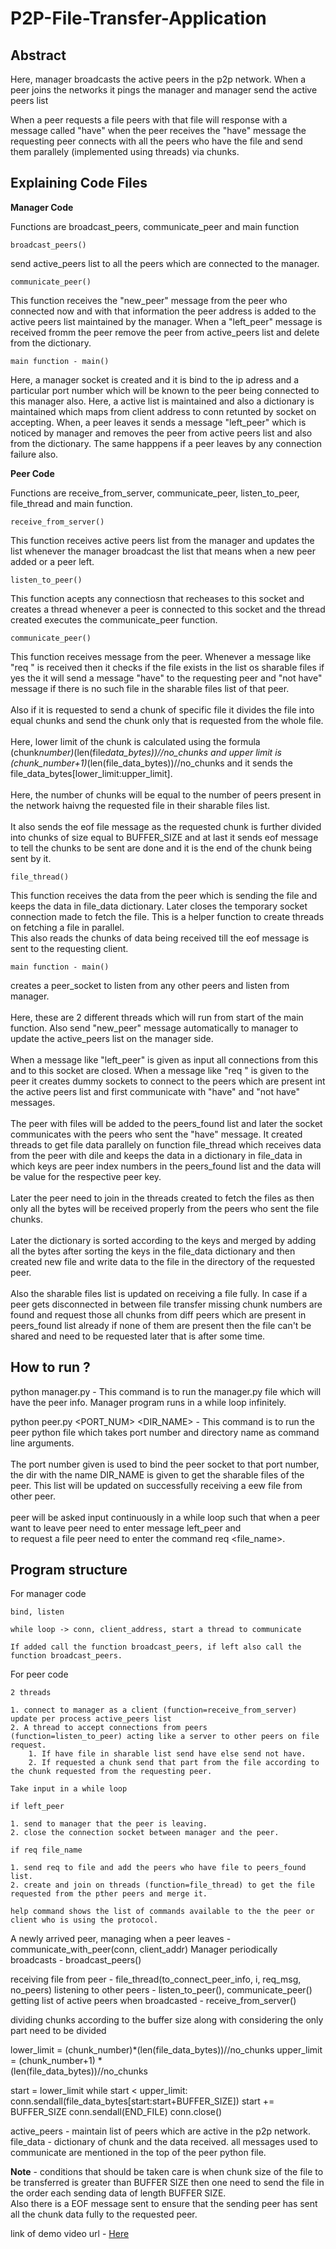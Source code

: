 # P2P-File-Transfer-Application

Abstract
-------------------------

Here, manager broadcasts the active peers in the p2p network.
When a peer joins the networks it pings the manager and manager send the active peers list

When a peer requests a file peers with that file will response with a message called "have" when the peer receives the "have" message the requesting peer connects with all the peers who have the file and send them parallely (implemented using threads) via chunks.

Explaining Code Files
--------------------------

<b>Manager Code</b>

Functions are broadcast_peers, communicate_peer and main function

`broadcast_peers()`

send active_peers list to all the peers which are connected to the manager.

`communicate_peer()`

This function receives the "new_peer" message from the peer who connected now and with that information the peer address is added to the active peers list maintained by the manager. When a "left_peer" message is received fromm the peer remove the peer from active_peers list and delete from the dictionary.

`main function - main()`

Here, a manager socket is created and it is bind to the ip adress and a particular port number which will be known to the peer being connected to this manager also. Here, a active list is maintained and also a dictionary is maintained which maps from client address to conn retunted by socket on accepting. When, a peer leaves it sends a message "left_peer" which is noticed by manager and removes the peer from active peers list and also from the dictionary. The same happpens if a peer leaves by any connection failure also.

<b>Peer Code</b>

Functions are receive_from_server, communicate_peer, listen_to_peer, file_thread and main function.

`receive_from_server()`

This function receives active peers list from the manager and updates the list whenever the manager broadcast the list that means when a new peer added or a peer left.

`listen_to_peer()`

This function acepts any connectiosn that recheases to this socket and creates a thread whenever a peer is connected to this socket and the thread created executes the communicate_peer function.

`communicate_peer()`

This function receives message from the peer. Whenever a message like "req <file name>" is received then it checks if the file exists in the list os sharable files if yes the it will send a message "have" to the requesting peer and "not have" message if there is no such file in the sharable files list of that peer.
<br><br>
Also if it is requested to send a chunk of specific file it divides the file into equal chunks and send the chunk only that is requested from the whole file.
 <br> <br>
Here, lower limit of the chunk is calculated using the formula (chunk*number)*(len(file*data_bytes))//no_chunks and upper limit is (chunk_number+1)*(len(file_data_bytes))//no_chunks and it sends the file_data_bytes[lower_limit:upper_limit].<br><br> Here, the number of chunks will be equal to the number of peers present in the network haivng the requested file in their sharable files list.
  <br><br>
It also sends the eof file message as the requested chunk is further divided into chunks of size equal to BUFFER_SIZE and at last it sends eof message to tell the chunks to be sent are done and it is the end of the chunk being sent by it. <br>

`file_thread()`

This function receives the data from the peer which is sending the file and keeps the data in file_data dictionary. Later closes the temporary socket connection made to fetch the file. This is a helper function to create threads on fetching a file in parallel.<br>
This also reads the chunks of data being received till the eof message is sent to the requesting client. 

`main function - main()`

creates a peer_socket to listen from any other peers and listen from manager. <br><br>
Here, these are 2 different threads which will run from start of the main function. Also send "new_peer" message automatically to manager to update the active_peers list on the manager side. <br><br>When a message like "left_peer" is given as input all connections from this and to this socket are closed. When a message like "req <filename>" is given to the peer it creates dummy sockets to connect to the peers which are present int the active peers list and first communicate with "have" and "not have" messages. <br><br>The peer with files will be added to the peers_found list and later the socket communicates with the peers who sent the "have" message. It created threads to get file data parallely on function file_thread which receives data from the peer with dile and keeps the data in a dictionary in file_data in which keys are peer index numbers in the peers_found list and the data will be value for the respective peer key. <br><br>Later the peer need to join in the threads created to fetch the files as then only all the bytes will be received properly from the peers who sent the file chunks.<br><br>Later the dictionary is sorted according to the keys and merged by adding all the bytes after sorting the keys in the file_data dictionary and then created new file and write data to the file in the directory of the requested peer.<br><br>Also the sharable files list is updated on receiving a file fully. In case if a peer gets disconnected in between file transfer missing chunk numbers are found and request those all chunks from diff peers which are present in peers_found list already if none of them are present then the file can't be shared and need to be requested later that is after some time.

How to run ?
--------------------------

python manager.py - This command is to run the manager.py file which will have the peer info. Manager program runs in a while loop infinitely.

python peer.py <PORT_NUM> <DIR_NAME> - This command is to run the peer python file which takes port number and directory name as command line arguments. 
<br><br>
The port number given is used to bind the peer socket to that port number, the dir with the name DIR_NAME is given to get the sharable files of the peer. This list will be updated on successfully receiving a eew file from other peer.
<br><br>
peer will be asked input continuously in a while loop such that when a peer want to leave peer need to enter message left_peer and  
to request a file peer need to enter the command req <file_name>.

Program structure
--------------------------

For manager code

    bind, listen

    while loop -> conn, client_address, start a thread to communicate

    If added call the function broadcast_peers, if left also call the function broadcast_peers.

For peer code

    2 threads

    1. connect to manager as a client (function=receive_from_server) update per process active_peers list
    2. A thread to accept connections from peers
    (function=listen_to_peer) acting like a server to other peers on file request.
        1. If have file in sharable list send have else send not have.
        2. If requested a chunk send that part from the file according to the chunk requested from the requesting peer.

    Take input in a while loop

    if left_peer

    1. send to manager that the peer is leaving.
    2. close the connection socket between manager and the peer.

    if req file_name

    1. send req to file and add the peers who have file to peers_found list.
    2. create and join on threads (function=file_thread) to get the file requested from the pther peers and merge it.

    help command shows the list of commands available to the the peer or client who is using the protocol.

A newly arrived peer, managing when a peer leaves - communicate_with_peer(conn, client_addr)
Manager periodically broadcasts - broadcast_peers()

receiving file from peer - file_thread(to_connect_peer_info, i, req_msg, no_peers)
listening to other peers - listen_to_peer(), communicate_peer()
getting list of active peers when broadcasted - receive_from_server() 

dividing chunks according to the buffer size along with considering the only part need to be divided

lower_limit = (chunk_number)*(len(file_data_bytes))//no_chunks
upper_limit = (chunk_number+1) * \
    (len(file_data_bytes))//no_chunks

start = lower_limit
while start < upper_limit:
    conn.sendall(file_data_bytes[start:start+BUFFER_SIZE])
    start += BUFFER_SIZE
conn.sendall(END_FILE)
conn.close()

active_peers - maintain list of peers which are active in the p2p network.
file_data - dictionary of chunk and the data received.
all messages used to communicate are mentioned in the top of the peer python file. 



<b>Note</b> - conditions that should be taken care is when chunk size of the file to be transferred is greater than BUFFER SIZE then one need to send the file in the order each sending data of length BUFFER SIZE.<br>
Also there is a EOF message sent to ensure that the sending peer has sent all the chunk data fully to the requested peer.

link of demo video url - [Here](https://drive.google.com/file/d/1ttCQWBx1OsIs4Ms2twVRI1oBkVHIkeDi/view?usp=sharing)
